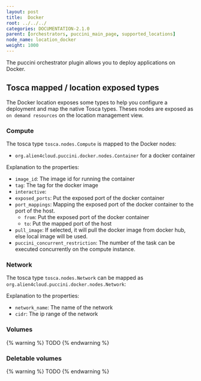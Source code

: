 ```yaml
---
layout: post
title:  Docker
root: ../../../
categories: DOCUMENTATION-2.1.0
parent: [orchestrators, puccini_main_page, supported_locations]
node_name: location_docker
weight: 1000
---
```


The puccini orchestrator plugin allows you to deploy applications on Docker.

## Tosca mapped / location exposed types
The Docker location exposes some types to help you configure a deployment and map the native Tosca types. Theses nodes are exposed as `on demand resources` on the location management view.  

### Compute
The tosca type `tosca.nodes.Compute` is mapped to the Docker nodes:

 - `org.alien4cloud.puccini.docker.nodes.Container` for a docker container

Explanation to the properties:

* `image_id`: The image id for running the container
* `tag`: The tag for the docker image
* `interactive`:
* `exposed_ports`: Put the exposed port of the docker container
* `port_mappings`: Mapping the exposed port of the docker container to the port of the host.
  * `from`: Put the exposed port of the docker container
  * `to`: Put the mapped port of the host
* `pull_image`: If selected, it will pull the docker image from docker hub, else local image will be used.
* `puccini_concurrent_restriction`: The number of the task can be executed concurrently on the compute instance.

### Network
The tosca type `tosca.nodes.Network` can be mapped as `org.alien4cloud.puccini.docker.nodes.Network`:

Explanation to the properties:

* `network_name`: The name of the network
* `cidr`: The ip range of the network


### Volumes
{% warning %}
TODO
{% endwarning %}

### Deletable volumes
{% warning %}
TODO
{% endwarning %}
